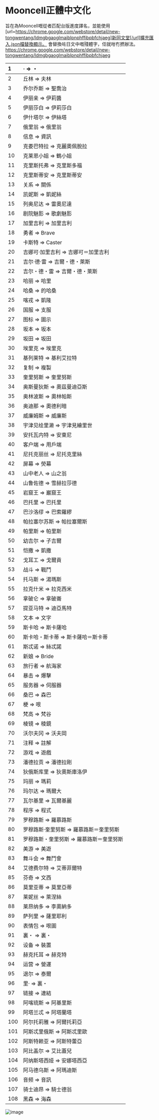 # Mooncell正體中文化
旨在為Mooncell嘅從者匹配台版進度譯名，並能使用[url=https://chrome.google.com/webstore/detail/new-tongwentang/ldmgbgaoglmaiblpnphffibpbfchjaeg]新同文堂[/url]擴充匯入.json檔替換顯示。
會替換咗日文中嘅殘體字，佢就咁冇撚辦法。
https://chrome.google.com/webstore/detail/new-tongwentang/ldmgbgaoglmaiblpnphffibpbfchjaeg

|1|· => ・|
|:----|:----|
|2|丘林 => 夫林|
|3|乔尔乔斯 => 聖喬治|
|4|伊丽亲 => 伊莉醬|
|5|伊丽莎白 => 伊莉莎白|
|6|伊什塔尔 => 伊絲塔|
|7|俄里翁 => 俄里翁|
|8|信息 => 資訊|
|9|克娄巴特拉 => 克麗奧佩脫拉|
|10|克莱恩小姐 => 鶴小姐|
|11|克里斯托弗 => 克里斯多福|
|12|克里斯蒂安 => 克里斯蒂安|
|13|关系 => 關係|
|14|凯妮斯 => 凱妮絲|
|15|列奥尼达 => 雷奧尼達|
|16|剧院魅影 => 歌劇魅影|
|17|加里吉利 => 加里吉利|
|18|勇者 => Brave|
|19|卡斯特 => Caster|
|20|吉娜可·加里吉利 => 吉娜可＝加里吉利|
|21|吉尔·德·雷 => 吉爾・德・萊斯|
|22|吉尔・德・雷 => 吉爾・德・萊斯|
|23|哈丽 => 哈里|
|24|哈桑 => 的哈桑|
|25|喀戎 => 凱隆|
|26|国服 => 支服|
|27|图标 => 圖示|
|28|坂本 => 坂本|
|29|坂田 => 坂田|
|30|埃里克 => 埃里克|
|31|基列莱特 => 基利艾拉特|
|32|复制 => 複製|
|33|奎里努斯 => 奎里努斯|
|34|奥斯曼狄斯 => 奧茲曼迪亞斯|
|35|奥林波斯 => 奧林帕斯|
|36|奥迪那 => 奧德利暗|
|37|威廉姆斯 => 威廉斯|
|38|宇津见绘里濑 => 宇津見繪里世|
|39|安托瓦内特 => 安東尼|
|40|客户端 => 用戶端|
|41|尼托克丽丝 => 尼托克里絲|
|42|屏幕 => 熒幕|
|43|山中老人 => 山之翁|
|44|山鲁佐德 => 雪赫拉莎德|
|45|岩窟王 => 巖窟王|
|46|巴托里 => 巴托里|
|47|巴沙洛缪 => 巴索羅繆|
|48|帕拉塞尔苏斯 => 帕拉塞爾斯|
|49|帕里斯 => 帕里斯|
|50|幼吉尔 => 子吉爾|
|51|恺撒 => 凱撒|
|52|戈耳工 => 戈爾貢|
|53|战斗 => 戰鬥|
|54|托马斯 => 湯瑪斯|
|55|拉克什米 => 拉克西米|
|56|拿破仑 => 拿破崙|
|57|提亚马特 => 迪亞馬特|
|58|文本 => 文字|
|59|斯卡哈 => 斯卡薩哈|
|60|斯卡哈・斯卡蒂 => 斯卡薩哈＝斯卡蒂|
|61|斯忒诺 => 絲忒諾|
|62|新娘 => Bride|
|63|旅行者 => 航海家|
|64|暴击 => 爆擊|
|65|服务器 => 伺服器|
|66|桑巴 => 森巴|
|67|梗 => 哏|
|68|梵高 => 梵谷|
|69|棱镜 => 稜鏡|
|70|沃尔夫冈 => 沃夫岡|
|71|注释 => 註解|
|72|游戏 => 遊戲|
|73|潘德拉贡 => 潘德拉剛|
|74|狄俄斯库里 => 狄奧斯庫洛伊|
|75|玛丽 => 瑪莉|
|76|玛尔达 => 瑪爾大|
|77|瓦尔基里 => 瓦爾基麗|
|78|程序 => 程式|
|79|罗穆路斯 => 羅慕路斯|
|80|罗穆路斯·奎里努斯 => 羅慕路斯＝奎里努斯|
|81|罗穆路斯・奎里努斯 => 羅慕路斯＝奎里努斯|
|82|美游 => 美遊|
|83|舞斗会 => 舞鬥會|
|84|艾德费尔特 => 艾蒂菲爾特|
|85|芬奇 => 文西|
|86|莫里亚蒂 => 莫里亞蒂|
|87|莱妮丝 => 萊涅絲|
|88|莱昂纳多 => 李奧納多|
|89|萨列里 => 薩里耶利|
|90|表情包 => 哏圖|
|91|裏・ => 裏・|
|92|设备 => 裝置|
|93|赫克托耳 => 赫克特|
|94|运营 => 營運|
|95|退尔 => 泰爾|
|96|里· => 裏・|
|97|链接 => 連結|
|98|阿喀琉斯 => 阿基里斯|
|99|阿塔兰忒 => 阿塔蘭塔|
|100|阿尔托莉雅 => 阿爾托莉亞|
|101|阿斯忒里俄斯 => 阿斯忒里歐|
|102|阿斯特赖亚 => 阿斯特蕾亞|
|103|阿比盖尔 => 艾比蓋兒|
|104|阿纳斯塔西娅 => 安娜塔西亞|
|105|阿马德乌斯 => 阿瑪迪斯|
|106|音频 => 音訊|
|107|骑士迪昂 => 騎士德翁|
|108|黑森 => 海森|

![image](https://user-images.githubusercontent.com/63342274/197173295-c3d1025e-8439-475f-bb92-600e0bfa2d58.png)
